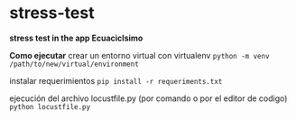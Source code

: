 # **stress-test**
**stress test in the app Ecuaciclsimo**

**Como ejecutar**
crear un entorno virtual con virtualenv
   `python -m venv /path/to/new/virtual/environment`

instalar requerimientos
   `pip install -r requeriments.txt`

ejecución del archivo locustfile.py (por comando o por el editor de codigo)
 `python locustfile.py`

